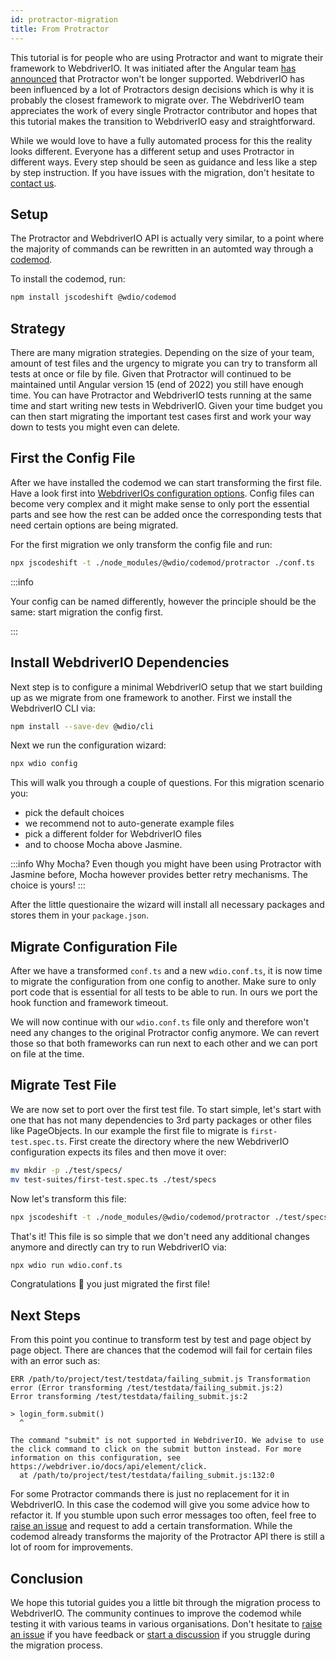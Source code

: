 ```yaml
---
id: protractor-migration
title: From Protractor
---
```


This tutorial is for people who are using Protractor and want to migrate their framework to WebdriverIO. It was initiated after the Angular team [has announced](https://github.com/angular/protractor/issues/5502) that Protractor won't be longer supported. WebdriverIO has been influenced by a lot of Protractors design decisions which is why it is probably the closest framework to migrate over. The WebdriverIO team appreciates the work of every single Protractor contributor and hopes that this tutorial makes the transition to WebdriverIO easy and straightforward.

While we would love to have a fully automated process for this the reality looks different. Everyone has a different setup and uses Protractor in different ways. Every step should be seen as guidance and less like a step by step instruction. If you have issues with the migration, don't hesitate to [contact us](https://github.com/webdriverio/codemod/discussions/new).

## Setup

The Protractor and WebdriverIO API is actually very similar, to a point where the majority of commands can be rewritten in an automted way through a [codemod](https://github.com/webdriverio/codemod).

To install the codemod, run:

```sh
npm install jscodeshift @wdio/codemod
```

## Strategy

There are many migration strategies. Depending on the size of your team, amount of test files and the urgency to migrate you can try to transform all tests at once or file by file. Given that Protractor will continued to be maintained until Angular version 15 (end of 2022) you still have enough time. You can have Protractor and WebdriverIO tests running at the same time and start writing new tests in WebdriverIO. Given your time budget you can then start migrating the important test cases first and work your way down to tests you might even can delete.

## First the Config File

After we have installed the codemod we can start transforming the first file. Have a look first into [WebdriverIOs configuration options](./Options.md). Config files can become very complex and it might make sense to only port the essential parts and see how the rest can be added once the corresponding tests that need certain options are being migrated.

For the first migration we only transform the config file and run:

```sh
npx jscodeshift -t ./node_modules/@wdio/codemod/protractor ./conf.ts
```

:::info

 Your config can be named differently, however the principle should be the same: start migration the config first.

:::

## Install WebdriverIO Dependencies

Next step is to configure a minimal WebdriverIO setup that we start building up as we migrate from one framework to another. First we install the WebdriverIO CLI via:

```sh
npm install --save-dev @wdio/cli
```

Next we run the configuration wizard:

```sh
npx wdio config
```

This will walk you through a couple of questions. For this migration scenario you:
- pick the default choices
- we recommend not to auto-generate example files
- pick a different folder for WebdriverIO files
- and to choose Mocha above Jasmine.

:::info Why Mocha?
Even though you might have been using Protractor with Jasmine before, Mocha however provides better retry mechanisms. The choice is yours!
:::

After the little questionaire the wizard will install all necessary packages and stores them in your `package.json`.

## Migrate Configuration File

After we have a transformed `conf.ts` and a new `wdio.conf.ts`, it is now time to migrate the configuration from one config to another. Make sure to only port code that is essential for all tests to be able to run. In ours we port the hook function and framework timeout.

We will now continue with our `wdio.conf.ts` file only and therefore won't need any changes to the original Protractor config anymore. We can revert those so that both frameworks can run next to each other and we can port on file at the time.

## Migrate Test File

We are now set to port over the first test file. To start simple, let's start with one that has not many dependencies to 3rd party packages or other files like PageObjects. In our example the first file to migrate is `first-test.spec.ts`. First create the directory where the new WebdriverIO configuration expects its files and then move it over:

```sh
mv mkdir -p ./test/specs/
mv test-suites/first-test.spec.ts ./test/specs
```

Now let's transform this file:

```sh
npx jscodeshift -t ./node_modules/@wdio/codemod/protractor ./test/specs/first-test.spec.ts
```

That's it! This file is so simple that we don't need any additional changes anymore and directly can try to run WebdriverIO via:

```sh
npx wdio run wdio.conf.ts
```

Congratulations 🥳 you just migrated the first file!

## Next Steps

From this point you continue to transform test by test and page object by page object. There are chances that the codemod will fail for certain files with an error such as:

```
ERR /path/to/project/test/testdata/failing_submit.js Transformation error (Error transforming /test/testdata/failing_submit.js:2)
Error transforming /test/testdata/failing_submit.js:2

> login_form.submit()
  ^

The command "submit" is not supported in WebdriverIO. We advise to use the click command to click on the submit button instead. For more information on this configuration, see https://webdriver.io/docs/api/element/click.
  at /path/to/project/test/testdata/failing_submit.js:132:0
```

For some Protractor commands there is just no replacement for it in WebdriverIO. In this case the codemod will give you some advice how to refactor it. If you stumble upon such error messages too often, feel free to [raise an issue](https://github.com/webdriverio/codemod/issues/new) and request to add a certain transformation. While the codemod already transforms the majority of the Protractor API there is still a lot of room for improvements.

## Conclusion

We hope this tutorial guides you a little bit through the migration process to WebdriverIO. The community continues to improve the codemod while testing it with various teams in various organisations. Don't hesitate to [raise an issue](https://github.com/webdriverio/codemod/issues/new) if you have feedback or [start a discussion](https://github.com/webdriverio/codemod/discussions/new) if you struggle during the migration process.
